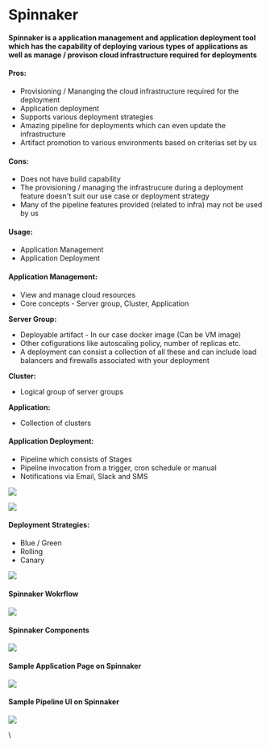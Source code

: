 # Spinnaker

#### Spinnaker is a application management and application deployment tool which has the capability of deploying various types of applications as well as manage / provison cloud infrastructure required for deployments  <a href="#spinnaker-spinnakerisaapplicationmanagementandapplicationdeploymenttoolwhichhasthecapabilityofdeploy" id="spinnaker-spinnakerisaapplicationmanagementandapplicationdeploymenttoolwhichhasthecapabilityofdeploy"></a>

#### **Pros:** <a href="#spinnaker-pros" id="spinnaker-pros"></a>

* Provisioning / Mananging the cloud infrastructure required for the deployment
* Application deployment
* Supports various deployment strategies
* Amazing pipeline for deployments which can even update the infrastructure
* Artifact promotion to various environments based on criterias set by us

#### **Cons:** <a href="#spinnaker-cons" id="spinnaker-cons"></a>

* Does not have build capability
* The provisioning / managing the infrastrucure during a deployment feature doesn't suit our use case or deployment strategy
* Many of the pipeline features provided (related to infra) may not be used by us

#### **Usage:** <a href="#spinnaker-usage" id="spinnaker-usage"></a>

* Application Management
* Application Deployment

#### **Application Management:** <a href="#spinnaker-applicationmanagement" id="spinnaker-applicationmanagement"></a>

* View and manage cloud resources
* Core concepts - Server group, Cluster, Application



**Server Group:**

* Deployable artifact - In our case docker image (Can be VM image)
* Other cofigurations like autoscaling policy, number of replicas etc.
* A deployment can consist a collection of all these and can include load balancers and firewalls associated with your deployment

**Cluster:**

* Logical group of server groups

**Application:**

* Collection of clusters

#### **Application Deployment:** <a href="#spinnaker-applicationdeployment" id="spinnaker-applicationdeployment"></a>

* Pipeline which consists of Stages
* Pipeline invocation from a trigger, cron schedule or manual
* Notifications via Email, Slack and SMS

![](https://www.spinnaker.io/concepts/pipelines.png)

![](https://www.spinnaker.io/concepts/pipelines/pipeline-tasks.png)

#### **Deployment Strategies:** <a href="#spinnaker-deploymentstrategies" id="spinnaker-deploymentstrategies"></a>

* Blue / Green
* Rolling
* Canary

![](https://www.spinnaker.io/concepts/deployment-strategies.png)

#### **Spinnaker Wokrflow** <a href="#spinnaker-spinnakerwokrflow" id="spinnaker-spinnakerwokrflow"></a>

#### ![](https://www.spinnaker.io/guides/tutorials/codelabs/hello-deployment/flow.png) <a href="#spinnaker" id="spinnaker"></a>

#### **Spinnaker Components** <a href="#spinnaker-spinnakercomponents" id="spinnaker-spinnakercomponents"></a>

![](http://static1.tothenew.com/blog/wp-content/uploads/2016/09/003.netflix-spinnaker-components-1024x552.png)

#### **Sample Application Page on Spinnaker** <a href="#spinnaker-sampleapplicationpageonspinnaker" id="spinnaker-sampleapplicationpageonspinnaker"></a>

![](https://www.spinnaker.io/concepts/clusters/clusters.png)

#### **Sample Pipeline UI on Spinnaker** <a href="#spinnaker-samplepipelineuionspinnaker" id="spinnaker-samplepipelineuionspinnaker"></a>

![](https://www.spinnaker.io/concepts/pipelines/edit-pipeline.png)

\
